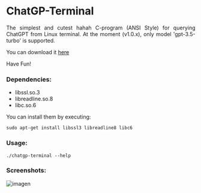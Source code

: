 # ChatGP-Terminal
<p align=justify>
  The simplest and cutest hahah C-program (ANSI Style) for querying ChatGPT from Linux terminal. At the moment (v1.0.x), only model 'gpt-3.5-turbo' is supported. 
</p>
<p>
  You can download it <a href="https://github.com/Lucho-A/ChatGP-Terminal/releases/latest">here</a>

  Have Fun!
</p>

### Dependencies:
<ul>
  <li>libssl.so.3</li>
  <li>libreadline.so.8</li>
  <li>libc.so.6</li>
</ul>

You can install them by executing:


```
sudo apt-get install libssl3 libreadline8 libc6
```

### Usage:

```
./chatgp-terminal --help
```

### Screenshots:

![imagen](https://github.com/Lucho-A/ChatGP-Terminal/assets/40904281/073deb73-42f9-400c-9cf0-9bf91e05cfd1)


